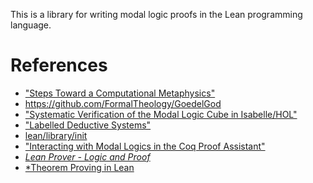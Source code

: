 This is a library for writing modal logic proofs in the Lean programming
language.

# References
- ["Steps Toward a Computational Metaphysics"](http://mally.stanford.edu/Papers/computation.pdf)
- https://github.com/FormalTheology/GoedelGod
- ["Systematic Verification of the Modal Logic Cube in Isabelle/HOL"](https://arxiv.org/pdf/1507.08717.pdf)
- ["Labelled Deductive Systems"](http://profs.scienze.univr.it/~vigano/events/lds-unilog05.pdf)
- [lean/library/init](https://github.com/leanprover/lean/tree/master/library/init)
- ["Interacting with Modal Logics in the Coq Proof Assistant"](http://page.mi.fu-berlin.de/cbenzmueller/papers/C44.pdf)
- [*Lean Prover - Logic and Proof*](https://leanprover.github.io/logic_and_proof/logic_and_proof.pdf)
- [*Theorem Proving in Lean](https://leanprover.github.io/theorem_proving_in_lean/theorem_proving_in_lean.pdf)

